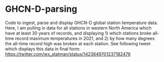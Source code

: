 # GHCN-D-parsing
Code to ingest, parse and display GHCN-D global station temperature data. Here, I am pulling in data for all stations in western North America which have at least 30 years of records, and displaying 1) which stations broke all-time record maximum temperatures in 2021, and 2) by how many degrees the all-time record high was broken at each station. See following tweet which displays this data in final form: https://twitter.com/wx_statman/status/1423649701237182476
